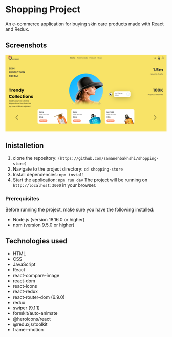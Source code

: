 # Shopping Project
An e-commerce application for buying skin care products made with React and Redux.

## Screenshots
![home page image](https://github.com/samanehbakhshi/shopping-store/blob/main/Screenshot%20(32).png)

## Inistalletion 
1. clone the repository:
`(https://github.com/samanehbakhshi/shopping-store)`
2. Navigate to the project directory:
`cd shopping-store`
3. Install dependencies:
`npm install`
4. Start the application:
`npm run dev`
The project will be running on `http://localhost:3000` in your browser.

### Prerequisites
Before running the project, make sure you have the following installed:

- Node.js (version 18.16.0 or higher)
- npm (version 9.5.0 or higher)

## Technologies used 
 * HTML
 * CSS
 * JavaScript
 * React 
 * react-compare-image 
 * react-dom 
 * react-icons 
 * react-redux 
 * react-router-dom (6.9.0)
 * redux 
 * swiper (9.1.1)
 * formkit/auto-animate 
 * @heroicons/react 
 * @reduxjs/toolkit
 * framer-motion 
